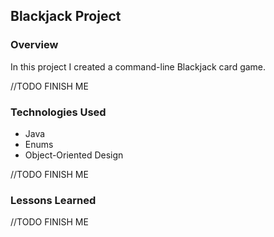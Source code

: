 ## Blackjack Project

### Overview
In this project I created a command-line Blackjack card game.

//TODO FINISH ME

### Technologies Used

* Java
* Enums
* Object-Oriented Design

//TODO FINISH ME

### Lessons Learned

//TODO FINISH ME
